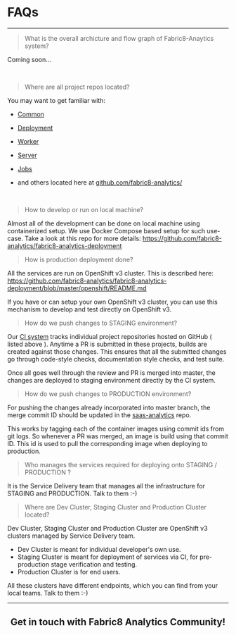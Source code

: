 # FAQs
---

> What is the overall archicture and flow graph of Fabric8-Anaytics system?

Coming soon...

<br>

> Where are all project repos located?


You may want to get familiar with:

 * [Common](https://github.com/fabric8-analytics/fabric8-analytics-common)
 * [Deployment](https://github.com/fabric8-analytics/fabric8-analytics-deployment)
 * [Worker](https://github.com/fabric8-analytics/fabric8-analytics-worker)
 * [Server](https://github.com/fabric8-analytics/fabric8-analytics-server)
 * [Jobs](https://github.com/fabric8-analytics/fabric8-analytics-jobs)

 * and others located here at [github.com/fabric8-analytics/](https://github.com/fabric8-analytics/)

<br>

> How to develop or run on local machine?

Almost all of the development can be done on local machine using containerized setup. We use Docker Compose based setup for such use-case. Take a look at this repo for more details: https://github.com/fabric8-analytics/fabric8-analytics-deployment

> How is production deployment done?

All the services are run on OpenShift v3 cluster. This is described here: https://github.com/fabric8-analytics/fabric8-analytics-deployment/blob/master/openshift/README.md

If you have or can setup your own OpenShift v3 cluster, you can use this mechanism to develop and test directly on OpenShift v3.

> How do we push changes to STAGING environment?

Our [CI system](https://ci.centos.org/view/Devtools/) tracks individual project repositories hosted on GitHub ( listed above ). Anytime a PR is submitted in these projects, builds are created against those changes. This ensures that all the submitted changes go through code-style checks, documentation style checks, and test suite.

Once all goes well through the review and PR is merged into master, the changes are deployed to staging environment directly by the CI system.

> How do we push changes to PRODUCTION environment?

For pushing the changes already incorporated into master branch, the merge commit ID should be updated in the [saas-analytics](https://github.com/openshiftio/saas-analytics/tree/master/bay-services) repo.

This works by tagging each of the container images using commit ids from git logs. So whenever a PR was merged, an image is build using that commit ID. This id is used to pull the corresponding image when deploying to production.

> Who manages the services required for deploying onto STAGING / PRODUCTION ?

It is the  Service Delivery team that manages all the infrastructure for STAGING and PRODUCTION. Talk to them :-)

> Where are Dev Cluster, Staging Cluster and Production Cluster located?

Dev Cluster, Staging Cluster and Production Cluster are OpenShift v3 clusters managed by Service Delivery team.


 * Dev Cluster is meant for individual developer's own use.
 * Staging Cluster is meant for deployment of services via CI, for pre-production stage verification and testing.
 * Production Cluster is for end users.

All these clusters have different endpoints, which you can find from your local teams. Talk to them :-)

---

<article style="margin-top: 30px;">
<center><h1> Get in touch with Fabric8 Analytics Community! </h1></center>
</article>
